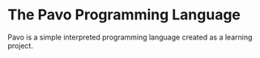 # The Pavo Programming Language

Pavo is a simple interpreted programming language created as a learning project.
